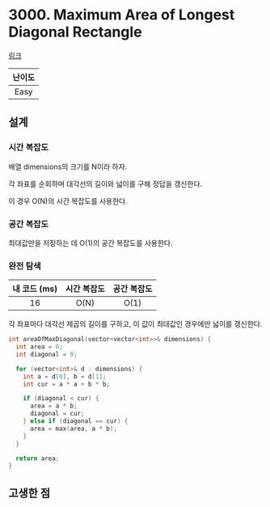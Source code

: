 # 3000. Maximum Area of Longest Diagonal Rectangle

[링크](https://leetcode.com/problems/maximum-area-of-longest-diagonal-rectangle/)

| 난이도 |
| :----: |
|  Easy  |

## 설계

### 시간 복잡도

배열 dimensions의 크기를 N이라 하자.

각 좌표를 순회하며 대각선의 길이와 넓이를 구해 정답을 갱신한다.

이 경우 O(N)의 시간 복잡도를 사용한다.

### 공간 복잡도

최대값만을 저장하는 데 O(1)의 공간 복잡도를 사용한다.

### 완전 탐색

| 내 코드 (ms) | 시간 복잡도 | 공간 복잡도 |
| :----------: | :---------: | :---------: |
|      16      |    O(N)     |    O(1)     |

각 좌표마다 대각선 제곱의 길이를 구하고, 이 값이 최대값인 경우에만 넓이를 갱신한다.

```cpp
int areaOfMaxDiagonal(vector<vector<int>>& dimensions) {
  int area = 0;
  int diagonal = 0;

  for (vector<int>& d : dimensions) {
    int a = d[0], b = d[1];
    int cur = a * a + b * b;

    if (diagonal < cur) {
      area = a * b;
      diagonal = cur;
    } else if (diagonal == cur) {
      area = max(area, a * b);
    }
  }

  return area;
}
```

## 고생한 점

